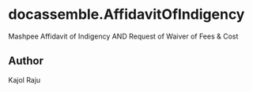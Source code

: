# docassemble.AffidavitOfIndigency

Mashpee Affidavit of Indigency AND Request of Waiver of Fees & Cost

## Author

Kajol Raju

